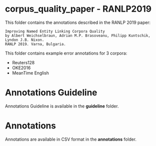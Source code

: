 # corpus_quality_paper - RANLP2019

This folder contains the annotations described in the RANLP 2019 paper:

```
Improving Named Entity Linking Corpora Quality
by Albert Weichselbraun, Adrian M.P. Brasoveanu, Philipp Kuntschik, Lyndon J.B. Nixon.
RANLP 2019. Varna, Bulgaria.
```
This folder contains example error annotations for 3 corpora:
* Reuters128
* OKE2016
* MeanTime English

# Annotations Guideline

Annotations Guideline is available in the **guideline** folder.

# Annotations

Annotations are available in CSV format in the **annotations** folder.

